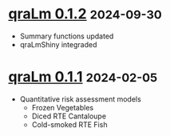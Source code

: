 
# [qraLm 0.1.2](https://github.com/WorldHealthOrganization/qraLm/releases/tag/v.0.1.2) <small>2024-09-30</small>

- Summary functions updated
- qraLmShiny integraded

# [qraLm 0.1.1](https://github.com/WorldHealthOrganization/qraLm/releases/tag/v.0.1.1) <small>2024-02-05</small>

- Quantitative risk assessment models
  - Frozen Vegetables
  - Diced RTE Cantaloupe
  - Cold-smoked RTE Fish
